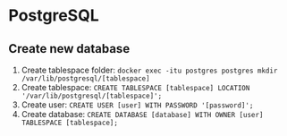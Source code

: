 # PostgreSQL

## Create new database

1. Create tablespace folder: `docker exec -itu postgres postgres mkdir /var/lib/postgresql/[tablespace]`
2. Create tablespace: `CREATE TABLESPACE [tablespace] LOCATION '/var/lib/postgresql/[tablespace]';`
3. Create user: `CREATE USER [user] WITH PASSWORD '[password]';`
4. Create database: `CREATE DATABASE [database] WITH OWNER [user] TABLESPACE [tablespace];`
